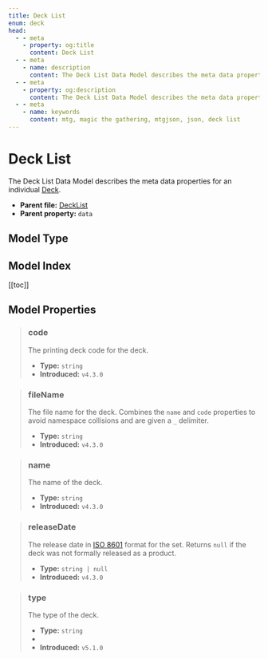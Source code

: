 ```yaml
---
title: Deck List
enum: deck
head:
  - - meta
    - property: og:title
      content: Deck List
  - - meta
    - name: description
      content: The Deck List Data Model describes the meta data properties for an individual Deck.
  - - meta
    - property: og:description
      content: The Deck List Data Model describes the meta data properties for an individual Deck.
  - - meta
    - name: keywords
      content: mtg, magic the gathering, mtgjson, json, deck list
---
```


# Deck List

The Deck List Data Model describes the meta data properties for an individual [Deck](/data-models/deck/).

- **Parent file:** [DeckList](/downloads/all-files/#decklist)
- **Parent property:** `data`

## Model Type

<ModelType type="DeckList" />

## Model Index

<PropertyToggler/>

[[toc]]

## Model Properties

> ### code
>
> The printing deck code for the deck.
>
> - **Type:** `string`
> - **Introduced:** `v4.3.0`

> ### fileName
>
> The file name for the deck. Combines the `name` and `code` properties to avoid namespace collisions and are given a `_` delimiter.
>
> - **Type:** `string`
> - **Introduced:** `v4.3.0`

> ### name
>
> The name of the deck.
>
> - **Type:** `string`
> - **Introduced:** `v4.3.0`

> ### releaseDate
>
> The release date in [ISO 8601](https://www.iso.org/iso-8601-date-and-time-format.html) format for the set. Returns `null` if the deck was not formally released as a product.
>
> - **Type:** `string | null`
> - **Introduced:** `v4.3.0`

> ### type
>
> The type of the deck.
>
> - **Type:** `string`
> - <ExampleField type='type'/>
> - **Introduced:** `v5.1.0`
